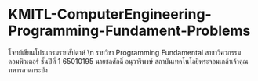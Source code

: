 # KMITL-ComputerEngineering-Programming-Fundament-Problems 
โจทย์เขียนโปรเเกรมรายสัปดาห์ \n
รายวิชา Programming Fundamental สาขาวิศวกรรมคอมพิวเตอร์ ชั้นปีที่ 1
65010195 นายชลศักดิ์ อนุวารีพงษ์ สถาบันเทคโนโลยีพระจอมเกล้าเจ้าคุณทหารลาดกระบัง 
